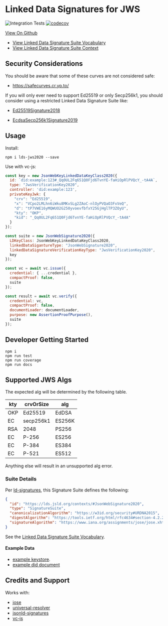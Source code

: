 # Linked Data Signatures for JWS

![Integration Tests](https://github.com/transmute-industries/lds-jws2020/workflows/Integration%20Tests/badge.svg) [![codecov](https://codecov.io/gh/transmute-industries/lds-jws2020/branch/master/graph/badge.svg)](https://codecov.io/gh/transmute-industries/lds-jws2020)

[View On Github](https://github.com/transmute-industries/lds-jws2020)

- [View Linked Data Signature Suite Vocabulary](https://lds.jsld.org/contexts/)
- [View Linked Data Signature Suite Context](https://lds.jsld.org/contexts/lds-jws2020-v0.0.jsonld)


## Security Considerations

You should be aware that some of these curves are not considered safe:

- https://safecurves.cr.yp.to/

If you will only ever need to support Ed25519 or only Secp256k1, you should consider using a restricted Linked Data Signature Suite like:

- [Ed25519Signature2018](https://github.com/digitalbazaar/jsonld-signatures/blob/master/lib/suites/Ed25519Signature2018.js)

- [EcdsaSecp256k1Signature2019](https://github.com/decentralized-identity/lds-ecdsa-secp256k1-2019.js)

## Usage


Install:

```
npm i lds-jws2020 --save
```

Use with vc-js:

```js
const key = new JsonWebKeyLinkedDataKeyClass2020({
  id: `did:example:123#_Qq0UL2Fq651Q0Fjd6TvnYE-faHiOpRlPVQcY_-tA4A`,
  type: "JwsVerificationKey2020",
  controller: 'did:example:123',
  privateKeyJwk: {
    "crv": "Ed25519",
    "x": "VCpo2LMLhn6iWku8MKvSLg2ZAoC-nlOyPVQaO3FxVeQ",
    "d": "tP7VWE16yMQWUO2G250yvoevfbfxY25GjHglTP3ZOyU",
    "kty": "OKP",
    "kid": "_Qq0UL2Fq651Q0Fjd6TvnYE-faHiOpRlPVQcY_-tA4A"
  }
});

const suite = new JsonWebSignature2020({
  LDKeyClass: JsonWebKeyLinkedDataKeyClass2020,
  linkedDataSigantureType: "JsonWebSignature2020",
  linkedDataSignatureVerificationKeyType: "JwsVerificationKey2020",
  key
});

const vc = await vc.issue({
  credential: { ...credential },
  compactProof: false,
  suite
});

const result = await vc.verify({
  credential: vc,
  compactProof: false,
  documentLoader: documentLoader,
  purpose: new AssertionProofPurpose(),
  suite
});
```

## Developer Getting Started

```
npm i
npm run test
npm run coverage
npm run docs
```

## Supported JWS Algs

The expected alg will be determined by the following table.

| kty | crvOrSize | alg    |
| --- | --------- | ------ |
| OKP | Ed25519   | EdDSA  |
| EC  | secp256k1 | ES256K |
| RSA | 2048      | PS256  |
| EC  | P-256     | ES256  |
| EC  | P-384     | ES384  |
| EC  | P-521     | ES512  |

Anything else will result in an unsupported alg error.

### Suite Details

Per [ld-signatures](https://w3c-dvcg.github.io/ld-signatures/#signature-suites), this Signature Suite defines the following:

```json
{
  "id": "https://lds.jsld.org/contexts/#JsonWebSignature2020",
  "type": "SignatureSuite",
  "canonicalizationAlgorithm": "https://w3id.org/security#URDNA2015",
  "digestAlgorithm": "https://tools.ietf.org/html/rfc4634#section-4.2.2",
  "signatureAlgorithm": "https://www.iana.org/assignments/jose/jose.xhtml#web-signature-encryption-algorithms"
}
```

See the [Linked Data Signature Suite Vocabulary](https://lds.jsld.org/contexts/).

#### Example Data

- [example keystore](https://lds.jsld.org/example/didDocJwks.json).
- [example did document](https://lds.jsld.org/example/didDoc.json)

## Credits and Support

Works with:

- [jose](https://github.com/panva/jose)
- [universal-resolver](https://github.com/decentralized-identity/universal-resolver)
- [jsonld-signatures](https://github.com/digitalbazaar/jsonld-signatures)
- [vc-js](https://github.com/digitalbazaar/vc-js)
